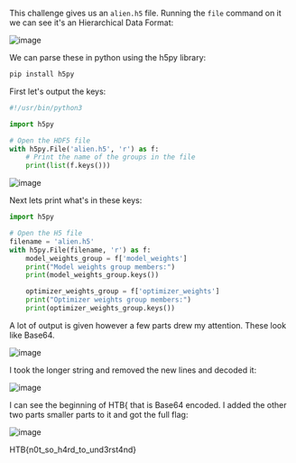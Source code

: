 This challenge gives us an `alien.h5` file. Running the `file` command on it we can see it's an Hierarchical Data Format:

![image](https://user-images.githubusercontent.com/80063008/227542927-23f410fe-e24b-486a-864b-621191ab29b0.png)

We can parse these in python using the h5py library:

```bash
pip install h5py
```

First let's output the keys:

```python
#!/usr/bin/python3

import h5py

# Open the HDF5 file
with h5py.File('alien.h5', 'r') as f:
    # Print the name of the groups in the file
    print(list(f.keys()))
```

![image](https://user-images.githubusercontent.com/80063008/227543239-dbf3cb00-95a4-4403-87bc-fa4586ba0b17.png)

Next lets print what's in these keys:

```python
import h5py

# Open the H5 file
filename = 'alien.h5'
with h5py.File(filename, 'r') as f:
    model_weights_group = f['model_weights']
    print("Model weights group members:")
    print(model_weights_group.keys())

    optimizer_weights_group = f['optimizer_weights']
    print("Optimizer weights group members:")
    print(optimizer_weights_group.keys())
```
A lot of output is given however a few parts drew my attention. These look like Base64.

![image](https://user-images.githubusercontent.com/80063008/227543983-6d43c1eb-c51f-480b-9bae-4cd23dbe4513.png)

I took the longer string and removed the new lines and decoded it:

![image](https://user-images.githubusercontent.com/80063008/227544984-f2edd634-e5ef-42a0-928b-d6a61de9b2be.png)

I can see the beginning of HTB{ that is Base64 encoded. I added the other two parts smaller parts to it and got the full flag:

![image](https://user-images.githubusercontent.com/80063008/227545271-6a2fdf9a-7d90-44aa-b92b-2fd7eaf46850.png)

HTB{n0t_so_h4rd_to_und3rst4nd}


